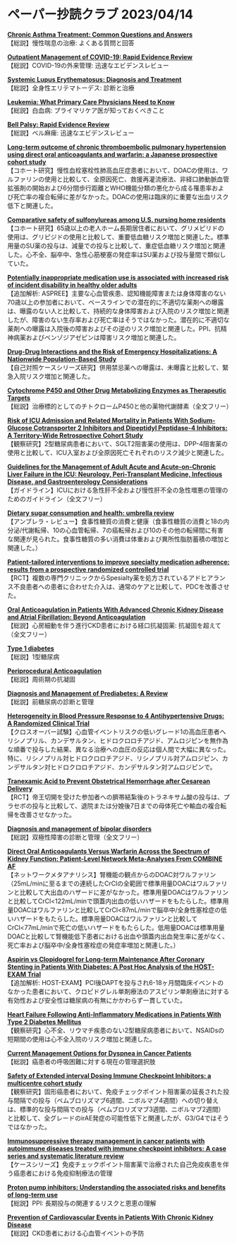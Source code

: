 # ペーパー抄読クラブ 2023/04/14

[**Chronic Asthma Treatment: Common Questions and Answers**](https://pubmed.ncbi.nlm.nih.gov/37054412/)  
【総説】慢性喘息の治療: よくある質問と回答

[**Outpatient Management of COVID-19: Rapid Evidence Review**](https://pubmed.ncbi.nlm.nih.gov/37054413/)  
【総説】COVID-19の外来管理: 迅速なエビデンスレビュー

[**Systemic Lupus Erythematosus: Diagnosis and Treatment**](https://pubmed.ncbi.nlm.nih.gov/37054414/)  
【総説】全身性エリテマトーデス: 診断と治療

[**Leukemia: What Primary Care Physicians Need to Know**](https://pubmed.ncbi.nlm.nih.gov/37054416/)  
【総説】白血病: プライマリケア医が知っておくべきこと

[**Bell Palsy: Rapid Evidence Review**](https://pubmed.ncbi.nlm.nih.gov/37054419/)  
【総説】ベル麻痺: 迅速なエビデンスレビュー

[**Long-term outcome of chronic thromboembolic pulmonary hypertension using direct oral anticoagulants and warfarin: a Japanese prospective cohort study**](https://pubmed.ncbi.nlm.nih.gov/37044277/)  
【コホート研究】慢性血栓塞栓性肺高血圧症患者において、DOACの使用は、ワルファリンの使用と比較して、全原因死亡、救援再灌流療法、非経口肺動脈血管拡張剤の開始および6分間歩行距離とWHO機能分類の悪化から成る罹患率および死亡率の複合転帰に差がなかった。DOACの使用は臨床的に重要な出血リスク低下と関連した。

[**Comparative safety of sulfonylureas among U.S. nursing home residents**](https://pubmed.ncbi.nlm.nih.gov/36495141/)  
【コホート研究】65歳以上の老人ホーム長期居住者において、グリメピリドの使用は、グリピジドの使用と比較して、重要低血糖リスク増加と関連した。標準用量のSU薬の投与は、減量での投与と比較して、重症低血糖リスク増加と関連した。心不全、脳卒中、急性心筋梗塞の発症率はSU薬および投与量間で類似していた。

[**Potentially inappropriate medication use is associated with increased risk of incident disability in healthy older adults**](https://pubmed.ncbi.nlm.nih.gov/37039393/)  
【追加解析: ASPREE】主要な心血管疾患、認知機能障害または身体障害のない70歳以上の参加者において、ベースラインでの潜在的に不適切な薬剤への曝露は、曝露のない人と比較して、持続的な身体障害および入院のリスク増加と関連したが、障害のない生存率および死亡率はそうではなかった。潜在的に不適切な薬剤への曝露は入院後の障害およびその逆のリスク増加と関連した。PPI、抗精神病薬およびベンゾジアゼピンは障害リスク増加と関連した。

[**Drug-Drug Interactions and the Risk of Emergency Hospitalizations: A Nationwide Population-Based Study**](https://pubmed.ncbi.nlm.nih.gov/37046156/)  
【自己対照ケースシリーズ研究】併用禁忌薬への曝露は、未曝露と比較して、緊急入院リスク増加と関連した。

[**Cytochrome P450 and Other Drug Metabolizing Enzymes as Therapeutic Targets**](https://pubmed.ncbi.nlm.nih.gov/37041085/)  
【総説】治療標的としてのチトクロームP450と他の薬物代謝酵素（全文フリー）

[**Risk of ICU Admission and Related Mortality in Patients With Sodium-Glucose Cotransporter 2 Inhibitors and Dipeptidyl Peptidase-4 Inhibitors: A Territory-Wide Retrospective Cohort Study**](https://pubmed.ncbi.nlm.nih.gov/37026864/)  
【観察研究】2型糖尿病患者において、SGLT2阻害薬の使用は、DPP-4阻害薬の使用と比較して、ICU入室および全原因死亡それぞれのリスク減少と関連した。

[**Guidelines for the Management of Adult Acute and Acute-on-Chronic Liver Failure in the ICU: Neurology, Peri-Transplant Medicine, Infectious Disease, and Gastroenterology Considerations**](https://pubmed.ncbi.nlm.nih.gov/37052436/)  
【ガイドライン】ICUにおける急性肝不全および慢性肝不全の急性増悪の管理のためのガイドライン（全文フリー）

[**Dietary sugar consumption and health: umbrella review**](https://pubmed.ncbi.nlm.nih.gov/37019448/)  
【アンブレラ・レビュー】食事性糖質の消費と健康（食事性糖質の消費と18の内分泌/代謝転帰、10の心血管転帰、7の癌転帰および10のその他の転帰間に有害な関連が見られた。食事性糖質の多い消費は体重および異所性脂肪蓄積の増加と関連した。）

[**Patient-tailored interventions to improve specialty medication adherence: results from a prospective randomized controlled trial**](https://pubmed.ncbi.nlm.nih.gov/37028694/)  
【RCT】複数の専門クリニックからSpesialty薬を処方されているアドヒアランス不良患者への患者に合わせた介入は、通常のケアと比較して、PDCを改善させた。

[**Oral Anticoagulation in Patients With Advanced Chronic Kidney Disease and Atrial Fibrillation: Beyond Anticoagulation**](https://pubmed.ncbi.nlm.nih.gov/37028979/)  
【総説】心房細動を伴う進行CKD患者における経口抗凝固薬: 抗凝固を超えて（全文フリー）

[**Type 1 diabetes**](https://pubmed.ncbi.nlm.nih.gov/37030316/)  
【総説】1型糖尿病

[**Periprocedural Anticoagulation**](https://pubmed.ncbi.nlm.nih.gov/37037035/)  
【総説】周術期の抗凝固

[**Diagnosis and Management of Prediabetes: A Review**](https://pubmed.ncbi.nlm.nih.gov/37039787/)  
【総説】前糖尿病の診断と管理

[**Heterogeneity in Blood Pressure Response to 4 Antihypertensive Drugs: A Randomized Clinical Trial**](https://pubmed.ncbi.nlm.nih.gov/37039792/)  
【クロスオーバー試験】心血管イベントリスクの低いグレード1の高血圧患者へリシノプリル、カンデサルタン、ヒドロクロロチアジド、アムロジピンを無作為な順番で投与した結果、異なる治療への血圧の反応は個人間で大幅に異なった。特に、リシノプリル対ヒドロクロロチアジド、リシノプリル対アムロジピン、カンデサルタン対ヒドロクロロチアジド、カンデサルタン対アムロジピンで。

[**Tranexamic Acid to Prevent Obstetrical Hemorrhage after Cesarean Delivery**](https://pubmed.ncbi.nlm.nih.gov/37043652/)  
【RCT】帝王切開を受けた参加者への臍帯結紮後のトラネキサム酸の投与は、プラセボの投与と比較して、退院または分娩後7日までの母体死亡や輸血の複合転帰を改善させなかった。

[**Diagnosis and management of bipolar disorders**](https://pubmed.ncbi.nlm.nih.gov/37045450/)  
【総説】双極性障害の診断と管理（全文フリー）

[**Direct Oral Anticoagulants Versus Warfarin Across the Spectrum of Kidney Function: Patient-Level Network Meta-Analyses From COMBINE AF**](https://pubmed.ncbi.nlm.nih.gov/37042255/)  
【ネットワークメタアナリシス】腎機能の観点からのDOAC対ワルファリン（25mL/minに至るまでの連続したCrClの全範囲で標準用量DOACはワルファリンと比較して大出血のハザードに差がなかった。標準用量DOACはワルファリンと比較してCrCl<122mL/minで頭蓋内出血の低いハザードをもたらした。標準用量DOACはワルファリンと比較してCrCl<87mL/minで脳卒中/全身性塞栓症の低いハザードをもたらした。標準用量DOACはワルファリンと比較してCrCl<77mL/minで死亡の低いハザードをもたらした。低用量DOACは標準用量DOACと比較して腎機能低下患者における出血や頭蓋内出血発生率に差がなく、死亡率および脳卒中/全身性塞栓症の発症率増加と関連した。）

[**Aspirin vs Clopidogrel for Long-term Maintenance After Coronary Stenting in Patients With Diabetes: A Post Hoc Analysis of the HOST-EXAM Trial**](https://pubmed.ncbi.nlm.nih.gov/37043192/)  
【追加解析: HOST-EXAM】PCI後DAPTを投与され6-18ヶ月間臨床イベントのなかった患者において、クロピドグレル単剤療法のアスピリン単剤療法に対する有効性および安全性は糖尿病の有無にかかわらず一貫していた。

[**Heart Failure Following Anti-Inflammatory Medications in Patients With Type 2 Diabetes Mellitus**](https://pubmed.ncbi.nlm.nih.gov/37045515/)  
【観察研究】心不全、リウマチ疾患のない2型糖尿病患者において、NSAIDsの短期間の使用は心不全入院のリスク増加と関連した。

[**Current Management Options for Dyspnea in Cancer Patients**](https://pubmed.ncbi.nlm.nih.gov/37037975/)  
【総説】癌患者の呼吸困難に対する現在の管理選択肢

[**Safety of Extended interval Dosing Immune Checkpoint Inhibitors: a multicentre cohort study**](https://pubmed.ncbi.nlm.nih.gov/37042716/)  
【観察研究】固形癌患者において、免疫チェックポイント阻害薬の延長された投与間隔での投与（ペムブロリズマブ6週間、ニボルマブ4週間）への切り替えは、標準的な投与間隔での投与（ペムブロリズマブ3週間、ニボルマブ2週間）と比較して、全グレードのirAE発症の可能性低下と関連したが、G3/G4ではそうではなかった。

[**Immunosuppressive therapy management in cancer patients with autoimmune diseases treated with immune checkpoint inhibitors: A case series and systematic literature review**](https://pubmed.ncbi.nlm.nih.gov/37051622/)  
【ケースシリーズ】免疫チェックポイント阻害薬で治療された自己免疫疾患を伴う癌患者における免疫抑制療法の管理

[**Proton pump inhibitors: Understanding the associated risks and benefits of long-term use**](https://pubmed.ncbi.nlm.nih.gov/36629265/)  
【総説】PPI: 長期投与の関連するリスクと恩恵の理解

[**Prevention of Cardiovascular Events in Patients With Chronic Kidney Disease**](https://pubmed.ncbi.nlm.nih.gov/37029538/)  
【総説】CKD患者における心血管イベントの予防

